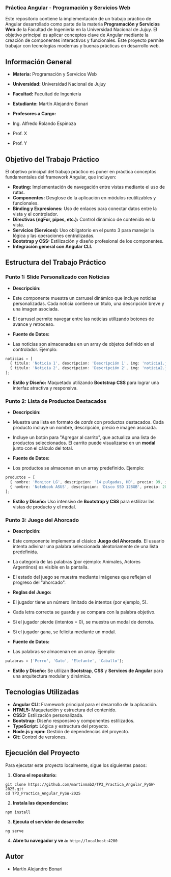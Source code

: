 ### Práctica Angular - Programación y Servicios Web

Este repositorio contiene la implementación de un trabajo práctico de Angular desarrollado como parte de la materia **Programación y Servicios Web** de la Facultad de Ingeniería en la Universidad Nacional de Jujuy. El objetivo principal es aplicar conceptos clave de Angular mediante la creación de componentes interactivos y funcionales. Este proyecto permite trabajar con tecnologías modernas y buenas prácticas en desarrollo web.

## Información General

- **Materia:** Programación y Servicios Web
- **Universidad:** Universidad Nacional de Jujuy
- **Facultad:** Facultad de Ingeniería
- **Estudiante:** Martín Alejandro Bonari
- **Profesores a Cargo:**

- Ing. Alfredo Rolando Espinoza
- Prof. X
- Prof. Y





## Objetivo del Trabajo Práctico

El objetivo principal del trabajo práctico es poner en práctica conceptos fundamentales del framework Angular, que incluyen:

- **Routing:** Implementación de navegación entre vistas mediante el uso de rutas.
- **Componentes:** Desglose de la aplicación en módulos reutilizables y funcionales.
- **Binding y Expresiones:** Uso de enlaces para conectar datos entre la vista y el controlador.
- **Directivas (ngFor, pipes, etc.):** Control dinámico de contenido en la vista.
- **Servicios (Services):** Uso obligatorio en el punto 3 para manejar la lógica y las operaciones centralizadas.
- **Bootstrap y CSS:** Estilización y diseño profesional de los componentes.
- **Integración general con Angular CLI.**


## Estructura del Trabajo Práctico

### **Punto 1: Slide Personalizado con Noticias**

- **Descripción:**

- Este componente muestra un carrusel dinámico que incluye noticias personalizadas. Cada noticia contiene un título, una descripción breve y una imagen asociada.
- El carrusel permite navegar entre las noticias utilizando botones de avance y retroceso.



- **Fuente de Datos:**

- Las noticias son almacenadas en un array de objetos definido en el controlador. Ejemplo:

```typescript
noticias = [
  { titulo: 'Noticia 1', descripcion: 'Descripción 1', img: 'noticia1.jpg' },
  { titulo: 'Noticia 2', descripcion: 'Descripción 2', img: 'noticia2.jpg' },
];
```





- **Estilo y Diseño:** Maquetado utilizando **Bootstrap CSS** para lograr una interfaz atractiva y responsiva.


### **Punto 2: Lista de Productos Destacados**

- **Descripción:**

- Muestra una lista en formato de *cards* con productos destacados. Cada producto incluye un nombre, descripción, precio e imagen asociada.
- Incluye un botón para "Agregar al carrito", que actualiza una lista de productos seleccionados. El carrito puede visualizarse en un **modal** junto con el cálculo del total.



- **Fuente de Datos:**

- Los productos se almacenan en un array predefinido. Ejemplo:

```typescript
productos = [
  { nombre: 'Monitor LG', descripcion: '14 pulgadas, HD', precio: 99, img: 'monitor.jpg' },
  { nombre: 'Notebook ASUS', descripcion: 'Disco SSD 128GB', precio: 200, img: 'notebook.jpg' },
];
```





- **Estilo y Diseño:** Uso intensivo de **Bootstrap y CSS** para estilizar las vistas de producto y el modal.


### **Punto 3: Juego del Ahorcado**

- **Descripción:**

- Este componente implementa el clásico **Juego del Ahorcado**. El usuario intenta adivinar una palabra seleccionada aleatoriamente de una lista predefinida.
- La categoría de las palabras (por ejemplo: Animales, Actores Argentinos) es visible en la pantalla.
- El estado del juego se muestra mediante imágenes que reflejan el progreso del "ahorcado".



- **Reglas del Juego:**

- El jugador tiene un número limitado de intentos (por ejemplo, 5).
- Cada letra correcta se guarda y se compara con la palabra objetivo.
- Si el jugador pierde (intentos = 0), se muestra un modal de derrota.
- Si el jugador gana, se felicita mediante un modal.



- **Fuente de Datos:**

- Las palabras se almacenan en un array. Ejemplo:

```typescript
palabras = ['Perro', 'Gato', 'Elefante', 'Caballo'];
```


- **Estilo y Diseño:** Se utilizan **Bootstrap**, **CSS** y **Services de Angular** para una arquitectura modular y dinámica.


## Tecnologías Utilizadas

- **Angular CLI:** Framework principal para el desarrollo de la aplicación.
- **HTML5:** Maquetación y estructura del contenido.
- **CSS3:** Estilización personalizada.
- **Bootstrap:** Diseño responsivo y componentes estilizados.
- **TypeScript:** Lógica y estructura del proyecto.
- **Node.js y npm:** Gestión de dependencias del proyecto.
- **Git:** Control de versiones.


## Ejecución del Proyecto

Para ejecutar este proyecto localmente, sigue los siguientes pasos:

1. **Clona el repositorio:**

```shellscript
git clone https://github.com/martinmab2/TP3_Practica_Angular_PySW-2025.git
cd TP3_Practica_Angular_PySW-2025
```


2. **Instala las dependencias:**

```shellscript
npm install
```


3. **Ejecuta el servidor de desarrollo:**

```shellscript
ng serve
```


4. **Abre tu navegador y ve a:** `http://localhost:4200`


## Autor

- Martín Alejandro Bonari

